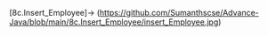 [8c.Insert_Employee]->
(https://github.com/Sumanthscse/Advance-Java/blob/main/8c.Insert_Employee/insert_Employee.jpg)
